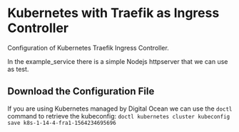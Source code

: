 # Kubernetes with Traefik as Ingress Controller #

Configuration of Kubernetes Traefik Ingress Controller.

In the example_service there is a simple Nodejs httpserver that we can use as test.

## Download the Configuration File ##

If you are using Kubernetes managed by Digital Ocean we can use the `doctl` command to retrieve the kubeconfig:
`doctl kubernetes cluster kubeconfig save k8s-1-14-4-fra1-1564234695696`
